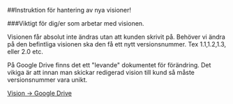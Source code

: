 ##Instruktion för hantering av nya visioner!

###Viktigt för dig/er som arbetar med visionen.

Visionen får absolut inte ändras utan att kunden skrivit på.
Behöver vi ändra på den befintliga visionen ska den få ett nytt
versionsnummer. Tex 1.1,1.2,1.3, eller 2.0 etc.

På Google Drive finns det ett "levande" dokumentet för förändring.
Det vikiga är att innan man skickar redigerad vision till kund så
måste versionsnummer vara unikt.

[Vision -> Google Drive]()
